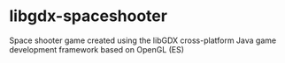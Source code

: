 # libgdx-spaceshooter
Space shooter game created using the libGDX cross-platform Java game development framework based on OpenGL (ES)
